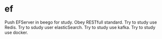 # ef
 Push EFServer in beego for study.
 Obey RESTfull standard.
 Try to study use Redis.
 Try to sdudy user elasticSearch.
 Try to study use kafka.
 Try to study use docker.
 
 
 
 
 
 
